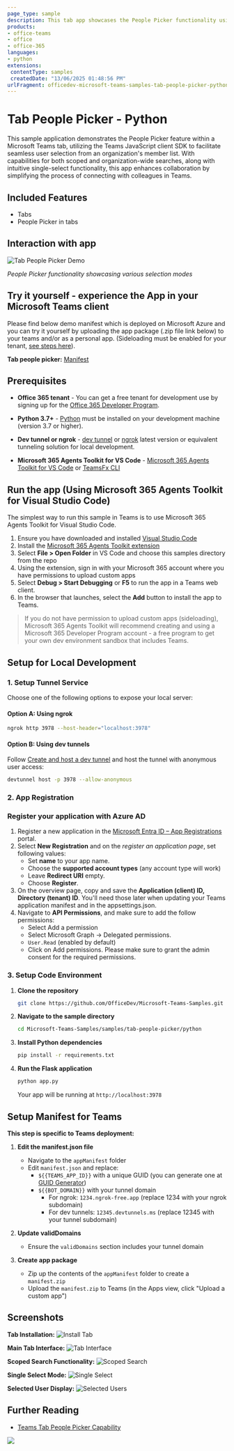 ```yaml
---
page_type: sample
description: This tab app showcases the People Picker functionality using the Teams JavaScript client SDK to allow users to select individuals from their organization.
products:
- office-teams
- office
- office-365
languages:
- python
extensions:
 contentType: samples
 createdDate: "13/06/2025 01:48:56 PM"
urlFragment: officedev-microsoft-teams-samples-tab-people-picker-python
---
```


# Tab People Picker - Python

This sample application demonstrates the People Picker feature within a Microsoft Teams tab, utilizing the Teams JavaScript client SDK to facilitate seamless user selection from an organization's member list. With capabilities for both scoped and organization-wide searches, along with intuitive single-select functionality, this app enhances collaboration by simplifying the process of connecting with colleagues in Teams.

## Included Features
* Tabs
* People Picker in tabs

## Interaction with app

![Tab People Picker Demo](images/TabPeoplePicker.gif)

*People Picker functionality showcasing various selection modes*



## Try it yourself - experience the App in your Microsoft Teams client
Please find below demo manifest which is deployed on Microsoft Azure and you can try it yourself by uploading the app package (.zip file link below) to your teams and/or as a personal app. (Sideloading must be enabled for your tenant, [see steps here](https://docs.microsoft.com/microsoftteams/platform/concepts/build-and-test/prepare-your-o365-tenant#enable-custom-teams-apps-and-turn-on-custom-app-uploading)).

**Tab people picker:** [Manifest](/samples/tab-people-picker/python/appManifest/appManifest.local.zip)

## Prerequisites

- **Office 365 tenant** - You can get a free tenant for development use by signing up for the [Office 365 Developer Program](https://developer.microsoft.com/en-us/microsoft-365/dev-program).

- **Python 3.7+** - [Python](https://python.org/downloads/) must be installed on your development machine (version 3.7 or higher).

- **Dev tunnel or ngrok** - [dev tunnel](https://learn.microsoft.com/en-us/azure/developer/dev-tunnels/get-started?tabs=windows) or [ngrok](https://ngrok.com/) latest version or equivalent tunneling solution for local development.

- **Microsoft 365 Agents Toolkit for VS Code** - [Microsoft 365 Agents Toolkit for VS Code](https://marketplace.visualstudio.com/items?itemName=TeamsDevApp.ms-teams-vscode-extension) or [TeamsFx CLI](https://learn.microsoft.com/microsoftteams/platform/toolkit/teamsfx-cli?pivots=version-one)

## Run the app (Using Microsoft 365 Agents Toolkit for Visual Studio Code)

The simplest way to run this sample in Teams is to use Microsoft 365 Agents Toolkit for Visual Studio Code.

1. Ensure you have downloaded and installed [Visual Studio Code](https://code.visualstudio.com/docs/setup/setup-overview)
2. Install the [Microsoft 365 Agents Toolkit extension](https://marketplace.visualstudio.com/items?itemName=TeamsDevApp.ms-teams-vscode-extension)
3. Select **File > Open Folder** in VS Code and choose this samples directory from the repo
4. Using the extension, sign in with your Microsoft 365 account where you have permissions to upload custom apps
5. Select **Debug > Start Debugging** or **F5** to run the app in a Teams web client.
6. In the browser that launches, select the **Add** button to install the app to Teams.

> If you do not have permission to upload custom apps (sideloading), Microsoft 365 Agents Toolkit will recommend creating and using a Microsoft 365 Developer Program account - a free program to get your own dev environment sandbox that includes Teams.

## Setup for Local Development

### 1. Setup Tunnel Service

Choose one of the following options to expose your local server:

#### Option A: Using ngrok
```bash
ngrok http 3978 --host-header="localhost:3978"
```

#### Option B: Using dev tunnels
Follow [Create and host a dev tunnel](https://learn.microsoft.com/en-us/azure/developer/dev-tunnels/get-started?tabs=windows) and host the tunnel with anonymous user access:

```bash
devtunnel host -p 3978 --allow-anonymous
```

### 2. App Registration

### Register your application with Azure AD

1. Register a new application in the [Microsoft Entra ID – App Registrations](https://go.microsoft.com/fwlink/?linkid=2083908) portal.
2. Select **New Registration** and on the *register an application page*, set following values:
    * Set **name** to your app name.
    * Choose the **supported account types** (any account type will work)
    * Leave **Redirect URI** empty.
    * Choose **Register**.
3. On the overview page, copy and save the **Application (client) ID, Directory (tenant) ID**. You'll need those later when updating your Teams application manifest and in the appsettings.json.
4. Navigate to **API Permissions**, and make sure to add the follow permissions:
    * Select Add a permission
    * Select Microsoft Graph -> Delegated permissions.
    * `User.Read` (enabled by default)
    * Click on Add permissions. Please make sure to grant the admin consent for the required permissions.

### 3. Setup Code Environment

1. **Clone the repository**
   ```bash
   git clone https://github.com/OfficeDev/Microsoft-Teams-Samples.git
   ```

2. **Navigate to the sample directory**
   ```bash
   cd Microsoft-Teams-Samples/samples/tab-people-picker/python
   ```

3. **Install Python dependencies**
   ```bash
   pip install -r requirements.txt
   ```

4. **Run the Flask application**
   ```bash
   python app.py
   ```

   Your app will be running at `http://localhost:3978`

## Setup Manifest for Teams

**This step is specific to Teams deployment:**

1. **Edit the manifest.json file**
   - Navigate to the `appManifest` folder
   - Edit `manifest.json` and replace:
     - `${{TEAMS_APP_ID}}` with a unique GUID (you can generate one at [GUID Generator](https://www.guidgenerator.com/))
     - `${{BOT_DOMAIN}}` with your tunnel domain
       - For ngrok: `1234.ngrok-free.app` (replace 1234 with your ngrok subdomain)
       - For dev tunnels: `12345.devtunnels.ms` (replace 12345 with your tunnel subdomain)

2. **Update validDomains**
   - Ensure the `validDomains` section includes your tunnel domain

3. **Create app package**
   - Zip up the contents of the `appManifest` folder to create a `manifest.zip`
   - Upload the `manifest.zip` to Teams (in the Apps view, click "Upload a custom app")

## Screenshots

**Tab Installation:**
![Install Tab](images/1.png)

**Main Tab Interface:**
![Tab Interface](images/4.5.png)

**Scoped Search Functionality:**
![Scoped Search](images/5.png)

**Single Select Mode:**
![Single Select](images/6.png)

**Selected User Display:**
![Selected Users](images/9.png)

## Further Reading

- [Teams Tab People Picker Capability](https://learn.microsoft.com/microsoftteams/platform/concepts/device-capabilities/people-picker-capability?tabs=Samplemobileapp%2Cteamsjs-v2)


<img src="https://pnptelemetry.azurewebsites.net/microsoft-teams-samples/samples/tab-people-picker-python" />
